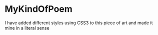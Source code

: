 # MyKindOfPoem
I have added different styles using CSS3 to this piece of art and made it mine in a literal sense 
